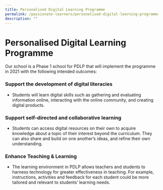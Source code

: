 ```yaml
---
title: Personalised Digital Learning Programme
permalink: /passionate-learners/personalised-digital-learning-programme/personalised-digital-learning-programme/
description: ""
---
```

# **Personalised Digital Learning Programme**

Our school is a Phase 1 school for PDLP that will implement the programme in 2021 with the following intended outcomes: 

### Support the development of digital literacies 

*   Students will learn digital skills such as gathering and evaluating information online, interacting with the online community, and creating digital products.

### Support self-directed and collaborative learning 

*   Students can access digital resources on their own to acquire knowledge about a topic of their interest beyond the curriculum. They can also share and build on one another’s ideas, and refine their own understanding.

### Enhance Teaching & Learning 

*   The learning environment in PDLP allows teachers and students to harness technology for greater effectiveness in teaching. For example, instructions, activities and feedback for each student could be more tailored and relevant to students’ learning needs.